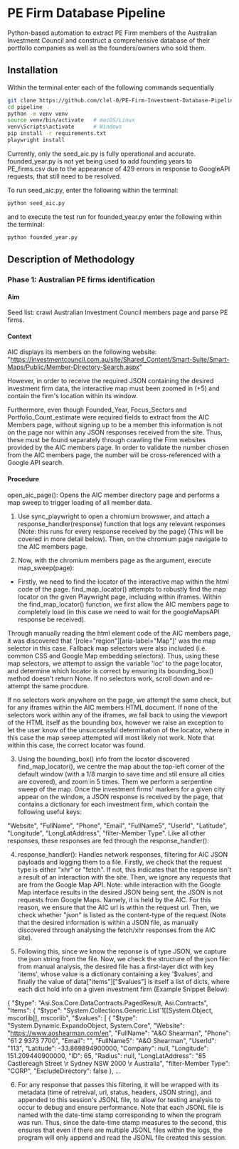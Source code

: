 # PE Firm Database Pipeline

Python-based automation to extract PE Firm members of the Australian Investment Council and construct a comprehensive database of their portfolio companies as well as the founders/owners who sold them.

## Installation
Within the terminal enter each of the following commands sequentially
```bash
git clone https://github.com/clel-0/PE-Firm-Investment-Database-Pipeline
cd pipeline
python -m venv venv
source venv/bin/activate   # macOS/Linux
venv\Scripts\activate      # Windows
pip install -r requirements.txt
playwright install
```
Currently, only the seed_aic.py is fully operational and accurate. founded_year.py is not yet being used to add founding years to PE_firms.csv due to the appearance of 429 errors in response to GoogleAPI requests, that still need to be resolved. 

To run seed_aic.py, enter the following within the terminal:

```bash
python seed_aic.py
```

and to execute the test run for founded_year.py enter the following within the terminal:

```bash
python founded_year.py
```

## Description of Methodology

### Phase 1: Australian PE firms identification

#### Aim
Seed list: crawl Australian Investment Council members page and parse PE firms.

#### Context
AIC displays its members on the following website:
"https://investmentcouncil.com.au/site/Shared_Content/Smart-Suite/Smart-Maps/Public/Member-Directory-Search.aspx"


However, in order to receive the required JSON containing the desired investment firm data, the interactive map must been zoomed in (+5) and contain the firm's location within its window.

Furthermore, even though Founded_Year, Focus_Sectors and Portfolio_Count_estimate were required fields to extract from the AIC Members page, without signing up to be a member this information is not on the page nor within any JSON responses received from the site. Thus, these must be found separately through crawling the Firm websites provided by the AIC members page. In order to validate the number chosen from the AIC members page, the number will be cross-referenced with a Google API search.

#### Procedure

open_aic_page(): Opens the AIC member directory page and performs a map sweep to trigger loading of all member data.

1. Use sync_playwright to open a chromium browswer, and attach a response_handler(response) function that logs any relevant responses (Note: this runs for every response received by the page) (This will be covered in more detail below). Then, on the chromium page navigate to the AIC members page. 

2. Now, with the chromium members page as the argument, execute map_sweep(page):<br>

- Firstly, we need to find the locator of the interactive map within the html code of the page. find_map_locator() attempts to robustly find the map locator on the given Playwright page, including within iframes. Within the find_map_locator() function, we first allow the AIC members page to completely load (in this case we need to wait for the googleMapsAPI response be received). 

Through manually reading the html element code of the AIC members page, it was discovered that '[role="region"][aria-label="Map"]' was the map selector in this case. Fallback map selectors were also included (i.e. common CSS and Google Map embedding selectors). Thus, using these map selectors, we attempt to assign the variable 'loc' to the page locator, and determine which locator is correct by ensuring its bounding_box() method doesn't return None. If no selectors work, scroll down and re-attempt the same procdure. 

If no selectors work anywhere on the page, we attempt the same check, but for any iframes within the AIC members HTML document. If none of the selectors work within any of the iframes, we fall back to using the viewport of the HTML itself as the bounding box, however we raise an exception to let the user know of the unsuccessful determination of the locator, where in this case the map sweep attempted will most likely not work. Note that within this case, the correct locator was found. 

3. Using the bounding_box() info from the locator discovered find_map_locator(), we centre the map about the top-left corner of the default window (with a 1/8 margin to save time and stil ensure all cities are covered), and zoom in 5 times. Them we perform a serpentine sweep of the map. Once the investment firms' markers for a given city appear on the window, a JSON response is received by the page, that contains a dictionary for each investment firm, which contain the following useful keys: 

"Website", "FullName", "Phone", "Email", "FullName5", "UserId", "Latitude", "Longitude", "LongLatAddress", "filter-Member Type". Like all other responses, these responses are fed through the response_handler():

4. response_handler(): Handles network responses, filtering for AIC JSON payloads and logging them to a file. Firstly, we check that the request type is either "xhr" or "fetch". If not, this indicates that the response isn't a result of an interaction with the site. Then, we ignore any requests that are from the Google Map API. Note: while interaction with the Google Map interface results in the desired JSON being sent, the JSON is not requests from Google Maps. Namely, it is held by the AIC. For this reason, we ensure that the AIC url is within the request url. Then, we check whether "json" is listed as the content-type of the request (Note that the desired information is within a JSON file, as manually discovered through analysing the fetch/xhr responses from the AIC site).

5. Following this, since we know the reponse is of type JSON, we capture the json string from the file. Now, we check the structure of the json file: from manual analysis, the desired file has a first-layer dict with key 'items', whose value is a dictionary containing a key '$values', and finally the value of data["items"]["$values"] is itself a list of dicts, where each dict hold info on a given investment firm (Example Snippet Below): 

{
    "$type": "Asi.Soa.Core.DataContracts.PagedResult, Asi.Contracts",
    "Items": {
        "$type": "System.Collections.Generic.List`1[[System.Object, mscorlib]], mscorlib",
        "$values": [
            {
                "$type": "System.Dynamic.ExpandoObject, System.Core",
                "Website": "https://www.aoshearman.com/en",
                "FullName": "A&O Shearman",
                "Phone": "61 2 9373 7700",
                "Email": "",
                "FullName5": "A&O Shearman",
                "UserId": "113",
                "Latitude": -33.869894900000,
                "Company": null,
                "Longitude": 151.209440900000,
                "ID": 65,
                "Radius": null,
                "LongLatAddress": "85 Castlereagh Street \r Sydney NSW 2000 \r Australia",
                "filter-Member Type": "CORP",
                "ExcludeDirectory": false
            }, 
            ...

6. For any response that passes this filtering, it will be wrapped with its metadata (time of retreival, url, status, headers, JSON string), and appended to this session's JSONL file, to allow for testing analysis to occur to debug and ensure performance. Note that each JSONL file is named with the date-time stamp corresponding to when the program was run. Thus, since the date-time stamp measures to the second, this ensures that even if there are multiple JSONL files within the logs, the program will only append and read the JSONL file created this session. 



        



